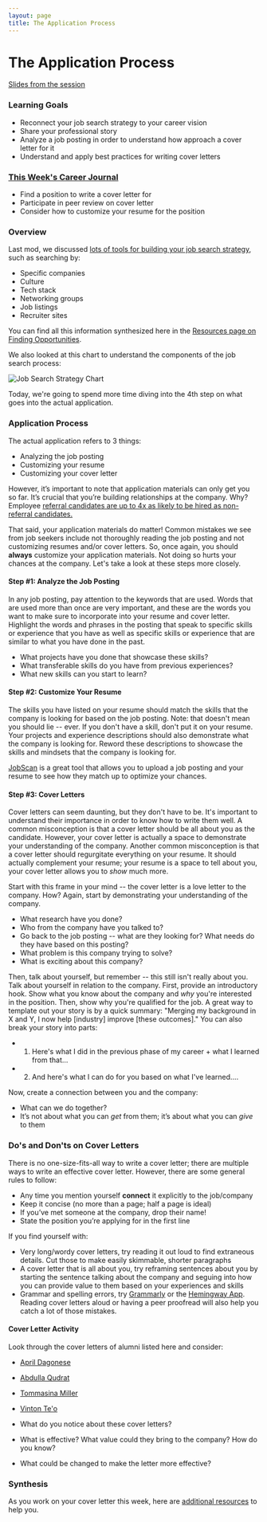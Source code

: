 ```yaml
---
layout: page
title: The Application Process
---
```


# The Application Process

[Slides from the session](https://docs.google.com/presentation/d/1X54FfmWCyoQ6y0e2ma0ZkfIMsJ8PotDqyKrKBCRm7e8/edit?usp=sharing)

### Learning Goals
* Reconnect your job search strategy to your career vision
* Share your professional story
* Analyze a job posting in order to understand how approach a cover letter for it
* Understand and apply best practices for writing cover letters

### [This Week's Career Journal](https://github.com/turingschool/career-development-curriculum-site/blob/master/module_three/mod3_career_journal_prompts.md#week-2)
* Find a position to write a cover letter for
* Participate in peer review on cover letter
* Consider how to customize your resume for the position

### Overview
Last mod, we discussed [lots of tools for building your job search strategy](https://github.com/turingschool/career-development-curriculum-site/blob/master/module_two/week_3_job_search_strategies.md), such as searching by:

* Specific companies
* Culture
* Tech stack
* Networking groups
* Job listings
* Recruiter sites

You can find all this information synthesized here in the [Resources page on Finding Opportunities](https://github.com/turingschool/career-development-curriculum-site/blob/master/resources/finding_opportunities.md).

We also looked at this chart to understand the components of the job search process:

![Job Search Strategy Chart](https://github.com/turingschool/career-development-curriculum-site/blob/master/images/Job%20Search%20Strategy%20Chart.png)

Today, we're going to spend more time diving into the 4th step on what goes into the actual application. 

### Application Process
The actual application refers to 3 things:

* Analyzing the job posting
* Customizing your resume
* Customizing your cover letter

However, it’s important to note that application materials can only get you so far. It’s crucial that you’re building relationships at the company. Why? Employee [referral candidates are up to 4x as likely to be hired as non-referral candidates.](https://medium.com/@mikestafiej/employee-referral-statistics-you-need-to-know-for-2020-infographic-19cc720380f2)

That said, your application materials do matter! Common mistakes we see from job seekers include not thoroughly reading the job posting and not customizing resumes and/or cover letters. So, once again, you should **always** customize your application materials. Not doing so hurts your chances at the company. Let's take a look at these steps more closely.

#### Step #1: Analyze the Job Posting
In any job posting, pay attention to the keywords that are used. Words that are used more than once are very important, and these are the words you want to make sure to incorporate into your resume and cover letter. Highlight the words and phrases in the posting that speak to specific skills or experience that you have as well as specific skills or experience that are similar to what you have done in the past. 

* What projects have you done that showcase these skills?
* What transferable skills do you have from previous experiences?
* What new skills can you start to learn? 

#### Step #2: Customize Your Resume
The skills you have listed on your resume should match the skills that the company is looking for based on the job posting. Note: that doesn't mean you should lie -- ever. If you don't have a skill, don't put it on your resume. Your projects and experience descriptions should also demonstrate what the company is looking for. Reword these descriptions to showcase the skills and mindsets that the company is looking for. 

[JobScan](https://www.jobscan.co/) is a great tool that allows you to upload a job posting and your resume to see how they match up to optimize your chances.

#### Step #3: Cover Letters
Cover letters can seem daunting, but they don't have to be. It's important to understand their importance in order to know how to write them well. A common misconception is that a cover letter should be all about you as the candidate. However, your cover letter is actually a space to demonstrate your understanding of the company. Another common misconception is that a cover letter should regurgitate everything on your resume. It should actually complement your resume; your resume is a space to tell about you, your cover letter allows you to *show* much more. 

Start with this frame in your mind -- the cover letter is a love letter to the company. How? Again, start by demonstrating your understanding of the company. 

* What research have you done?
* Who from the company have you talked to?
* Go back to the job posting -- what are they looking for? What needs do they have based on this posting?
* What problem is this company trying to solve?
* What is exciting about this company? 

Then, talk about yourself, but remember -- this still isn't really about you. Talk about yourself in relation to the company. First, provide an introductory hook. Show what you know about the company and *why* you're interested in the position. Then, show why you're qualified for the job. A great way to template out your story is by a quick summary: "Merging my background in X and Y, I now help [industry] improve [these outcomes]." You can also break your story into parts:

* 1. Here's what I did in the previous phase of my career + what I learned from that...
* 2. And here's what I can do for you based on what I've learned....

Now, create a connection between you and the company:

* What can we do together?
* It’s not about what you can *get* from them; it’s about what you can *give* to them

### Do's and Don'ts on Cover Letters
There is no one-size-fits-all way to write a cover letter; there are multiple ways to write an effective cover letter. However, there are some general rules to follow:

* Any time you mention yourself **connect** it explicitly to the job/company
* Keep it concise (no more than a page; half a page is ideal)
* If you’ve met someone at the company, drop their name!
* State the position you’re applying for in the first line

If you find yourself with:

* Very long/wordy cover letters, try reading it out loud to find extraneous details. Cut those to make easily skimmable, shorter paragraphs
* A cover letter that is all about you, try reframing sentences about you by starting the sentence talking about the company and seguing into how you can provide value to them based on your experiences and skills
* Grammar and spelling errors, try [Grammarly](https://www.grammarly.com/) or the [Hemingway App](http://www.hemingwayapp.com/). Reading cover letters aloud or having a peer proofread will also help you catch a lot of those mistakes.

#### Cover Letter Activity
Look through the cover letters of alumni listed here and consider:

* [April Dagonese](https://github.com/turingschool/career-development-curriculum-site/blob/master/files/April%20Cover%20Letter.pdf)
* [Abdulla Qudrat](https://github.com/turingschool/career-development-curriculum-site/blob/master/files/Abdulla_Blinker%20Cover%20Letter.pdf)
* [Tommasina Miller](https://github.com/turingschool/career-development-curriculum-site/blob/master/files/Example%20Cover%20Letter.pdf)
* [Vinton Te'o](https://github.com/turingschool/career-development-curriculum-site/blob/master/files/Vinton%20Cover%20Letter.pdf)

* What do you notice about these cover letters?
* What is effective? What value could they bring to the company? How do you know?
* What could be changed to make the letter more effective?

### Synthesis
As you work on your cover letter this week, here are [additional resources](https://github.com/turingschool/career-development-curriculum-site/blob/master/resources/cover_letter_resources.md) to help you. 
